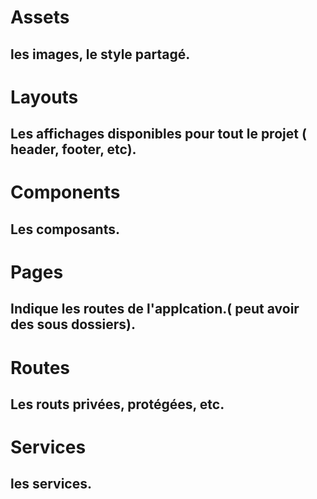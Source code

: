 # Assets
## les images, le style partagé.

# Layouts
## Les affichages disponibles pour tout le projet ( header, footer, etc).

# Components
## Les composants.

# Pages
## Indique les routes de l'applcation.( peut avoir des sous dossiers).

# Routes
## Les routs privées, protégées, etc.

# Services
## les services.